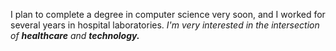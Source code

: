 I plan to complete a degree in computer science very soon, and I worked for several years in hospital laboratories. *I'm very interested in the intersection of **healthcare** and **technology.***
